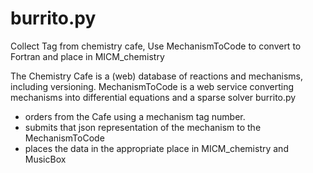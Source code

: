 # burrito.py
Collect Tag from chemistry cafe, Use MechanismToCode to convert to Fortran and place in MICM_chemistry

The Chemistry Cafe is a (web) database of reactions and mechanisms, including versioning. 
MechanismToCode is a web service converting mechanisms into differential equations and a sparse solver
burrito.py 
- orders from the Cafe using a mechanism tag number.
- submits that json representation of the mechanism to the MechanismToCode
- places the data in the appropriate place in MICM_chemistry and MusicBox
